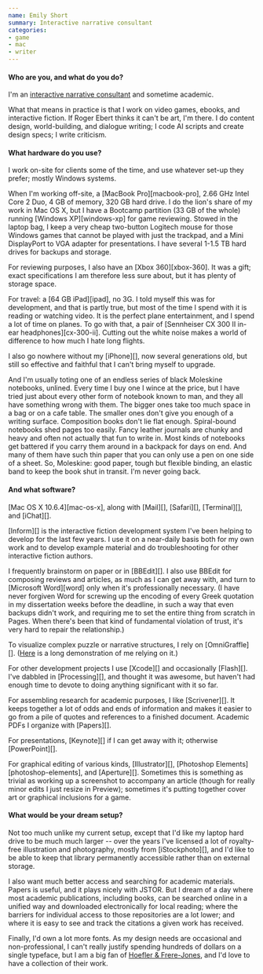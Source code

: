 ```yaml
---
name: Emily Short
summary: Interactive narrative consultant
categories:
- game
- mac
- writer
---
```


#### Who are you, and what do you do?

I'm an [interactive narrative consultant](http://emshort.wordpress.com/ "Emily's website.") and sometime academic.

What that means in practice is that I work on video games, ebooks, and interactive fiction. If Roger Ebert thinks it can't be art, I'm there. I do content design, world-building, and dialogue writing; I code AI scripts and create design specs; I write criticism.

#### What hardware do you use?

I work on-site for clients some of the time, and use whatever set-up they prefer; mostly Windows systems.

When I'm working off-site, a [MacBook Pro][macbook-pro], 2.66 GHz Intel Core 2 Duo, 4 GB of memory, 320 GB hard drive. I do the lion's share of my work in Mac OS X, but I have a Bootcamp partition (33 GB of the whole) running [Windows XP][windows-xp] for game reviewing. Stowed in the laptop bag, I keep a very cheap two-button Logitech mouse for those Windows games that cannot be played with just the trackpad, and a Mini DisplayPort to VGA adapter for presentations. I have several 1-1.5 TB hard drives for backups and storage.

For reviewing purposes, I also have an [Xbox 360][xbox-360]. It was a gift; exact specifications I am therefore less sure about, but it has plenty of storage space.

For travel: a [64 GB iPad][ipad], no 3G. I told myself this was for development, and that is partly true, but most of the time I spend with it is reading or watching video. It is the perfect plane entertainment, and I spend a lot of time on planes. To go with that, a pair of [Sennheiser CX 300 II in-ear headphones][cx-300-ii]. Cutting out the white noise makes a world of difference to how much I hate long flights.

I also go nowhere without my [iPhone][], now several generations old, but still so effective and faithful that I can't bring myself to upgrade.

And I'm usually toting one of an endless series of black Moleskine notebooks, unlined. Every time I buy one I wince at the price, but I have tried just about every other form of notebook known to man, and they all have something wrong with them. The bigger ones take too much space in a bag or on a cafe table. The smaller ones don't give you enough of a writing surface. Composition books don't lie flat enough. Spiral-bound notebooks shed pages too easily. Fancy leather journals are chunky and heavy and often not actually that fun to write in. Most kinds of notebooks get battered if you carry them around in a backpack for days on end. And many of them have such thin paper that you can only use a pen on one side of a sheet. So, Moleskine: good paper, tough but flexible binding, an elastic band to keep the book shut in transit. I'm never going back.

#### And what software?

[Mac OS X 10.6.4][mac-os-x], along with [Mail][], [Safari][], [Terminal][], and [iChat][].

[Inform][] is the interactive fiction development system I've been helping to develop for the last few years. I use it on a near-daily basis both for my own work and to develop example material and do troubleshooting for other interactive fiction authors.

I frequently brainstorm on paper or in [BBEdit][]. I also use BBEdit for composing reviews and articles, as much as I can get away with, and turn to [Microsoft Word][word] only when it's professionally necessary. (I have never forgiven Word for screwing up the encoding of every Greek quotation in my dissertation weeks before the deadline, in such a way that even backups didn't work, and requiring me to set the entire thing from scratch in Pages. When there's been that kind of fundamental violation of trust, it's very hard to repair the relationship.)

To visualize complex puzzle or narrative structures, I rely on [OmniGraffle][]. ([Here](http://inform-fiction.org/I7Downloads/Examples/bronze/Overview.html "Emily's making-of for a piece of her IF.") is a long demonstration of me relying on it.)

For other development projects I use [Xcode][] and occasionally [Flash][]. I've dabbled in [Processing][], and thought it was awesome, but haven't had enough time to devote to doing anything significant with it so far.

For assembling research for academic purposes, I like [Scrivener][]. It keeps together a lot of odds and ends of information and makes it easier to go from a pile of quotes and references to a finished document. Academic PDFs I organize with [Papers][].

For presentations, [Keynote][] if I can get away with it; otherwise [PowerPoint][].

For graphical editing of various kinds, [Illustrator][], [Photoshop Elements][photoshop-elements], and [Aperture][]. Sometimes this is something as trivial as working up a screenshot to accompany an article (though for really minor edits I just resize in Preview); sometimes it's putting together cover art or graphical inclusions for a game.

#### What would be your dream setup?

Not too much unlike my current setup, except that I'd like my laptop hard drive to be much much larger -- over the years I've licensed a lot of royalty-free illustration and photography, mostly from [iStockphoto][], and I'd like to be able to keep that library permanently accessible rather than on external storage.

I also want much better access and searching for academic materials. Papers is useful, and it plays nicely with JSTOR. But I dream of a day where most academic publications, including books, can be searched online in a unified way and downloaded electronically for local reading; where the barriers for individual access to those repositories are a lot lower; and where it is easy to see and track the citations a given work has received.

Finally, I'd own a lot more fonts. As my design needs are occasional and non-professional, I can't really justify spending hundreds of dollars on a single typeface, but I am a big fan of [Hoefler & Frere-Jones](http://www.typography.com/ "Hoefler & Frere-Jones typefaces."), and I'd love to have a collection of their work.